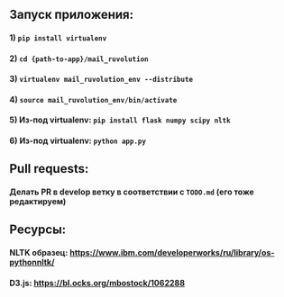 ## Запуск приложения:
#### 1) `pip install virtualenv`
#### 2) `cd {path-to-app}/mail_ruvolution`
#### 3) `virtualenv mail_ruvolution_env --distribute`
#### 4) `source mail_ruvolution_env/bin/activate`
#### 5) Из-под virtualenv: `pip install flask numpy scipy nltk`
#### 6) Из-под virtualenv: `python app.py`

## Pull requests:
#### Делать PR в develop ветку в соответствии с `TODO.md` (его тоже редактируем)

## Ресурсы:
#### NLTK образец: https://www.ibm.com/developerworks/ru/library/os-pythonnltk/
#### D3.js: https://bl.ocks.org/mbostock/1062288
